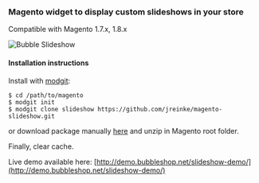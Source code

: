 ### Magento widget to display custom slideshows in your store

Compatible with Magento 1.7.x, 1.8.x

![Bubble Slideshow](http://i.imgur.com/ktsPvl2.png)

#### Installation instructions

Install with [modgit](https://github.com/jreinke/modgit):

    $ cd /path/to/magento
    $ modgit init
    $ modgit clone slideshow https://github.com/jreinke/magento-slideshow.git

or download package manually [here](https://github.com/jreinke/magento-slideshow/archive/master.zip) and unzip in Magento root folder.

Finally, clear cache.

Live demo available here: [http://demo.bubbleshop.net/slideshow-demo/](http://demo.bubbleshop.net/slideshow-demo/)